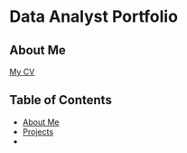 # Data Analyst Portfolio
## About Me
[My CV]()
























## Table of Contents
- [About Me](https://github.com/ZoeyYost/ZY-Portfolio/blob/main/README.md#about-me)
- [Projects]()
- 
